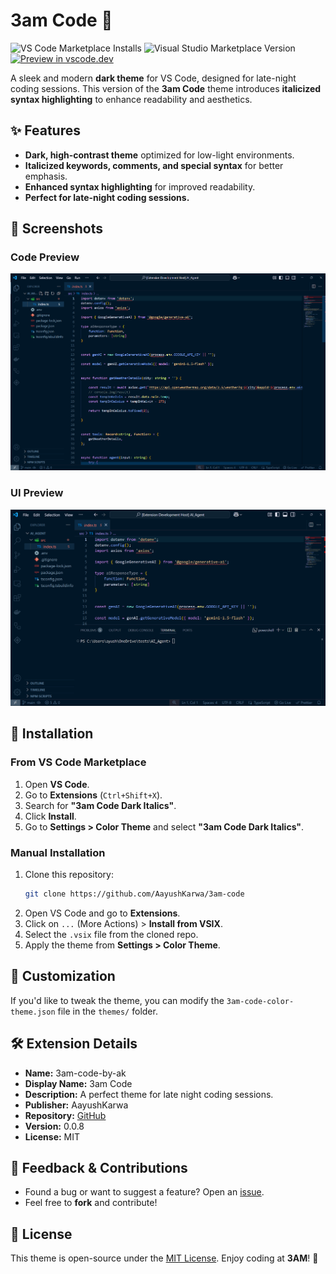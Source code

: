 # 3am Code 🌙

![VS Code Marketplace Installs](https://img.shields.io/visual-studio-marketplace/i/aayushkarwa.3am-code-by-ak)
![Visual Studio Marketplace Version](https://img.shields.io/visual-studio-marketplace/v/aayushkarwa.3am-code-by-ak)
[![Preview in vscode.dev](https://img.shields.io/badge/preview%20in-vscode.dev-blue)](https://vscode.dev/theme/aayushkarwa.3am-code-by-ak)

A sleek and modern **dark theme** for VS Code, designed for late-night coding sessions. This version of the **3am Code** theme introduces **italicized syntax highlighting** to enhance readability and aesthetics.

## ✨ Features
- **Dark, high-contrast theme** optimized for low-light environments.
- **Italicized keywords, comments, and special syntax** for better emphasis.
- **Enhanced syntax highlighting** for improved readability.
- **Perfect for late-night coding sessions.**

## 📸 Screenshots
### Code Preview
![Screenshot 1](images/screenshot1.png)

### UI Preview
![Screenshot 2](images/screenshot2.png)

## 🔧 Installation
### From VS Code Marketplace
1. Open **VS Code**.
2. Go to **Extensions** (`Ctrl+Shift+X`).
3. Search for **"3am Code Dark Italics"**.
4. Click **Install**.
5. Go to **Settings > Color Theme** and select **"3am Code Dark Italics"**.

### Manual Installation
1. Clone this repository:
   ```sh
   git clone https://github.com/AayushKarwa/3am-code
   ```
2. Open VS Code and go to **Extensions**.
3. Click on `...` (More Actions) > **Install from VSIX**.
4. Select the `.vsix` file from the cloned repo.
5. Apply the theme from **Settings > Color Theme**.

## 🔧 Customization
If you'd like to tweak the theme, you can modify the `3am-code-color-theme.json` file in the `themes/` folder.

## 🛠 Extension Details
- **Name:** 3am-code-by-ak
- **Display Name:** 3am Code
- **Description:** A perfect theme for late night coding sessions.
- **Publisher:** AayushKarwa
- **Repository:** [GitHub](https://github.com/AayushKarwa/3am-code)
- **Version:** 0.0.8
- **License:** MIT

## 📢 Feedback & Contributions
- Found a bug or want to suggest a feature? Open an [issue](https://github.com/AayushKarwa/3am-code/issues).
- Feel free to **fork** and contribute!

## 📜 License
This theme is open-source under the [MIT License](LICENSE). Enjoy coding at **3AM**! 🚀

